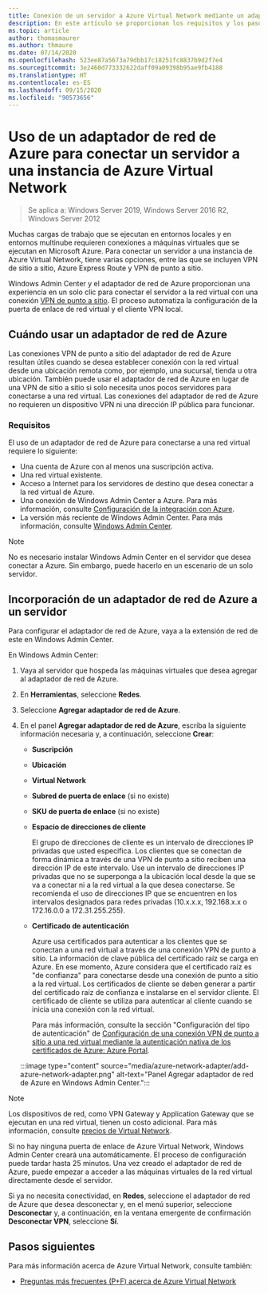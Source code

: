 ```yaml
---
title: Conexión de un servidor a Azure Virtual Network mediante un adaptador de red de Azure
description: En este artículo se proporcionan los requisitos y los pasos para usar el adaptador de red de Azure para conectar un servidor a una instancia de Azure Virtual Network.
ms.topic: article
author: thomasmaurer
ms.author: thmaure
ms.date: 07/14/2020
ms.openlocfilehash: 523ee87a5673a79dbb17c18251fc8837b9d2f7e4
ms.sourcegitcommit: 3e2460d773332622daff09a09398b95ae9fb4188
ms.translationtype: HT
ms.contentlocale: es-ES
ms.lasthandoff: 09/15/2020
ms.locfileid: "90573656"
---
```

# <a name="use-azure-network-adapter-to-connect-a-server-to-an-azure-virtual-network"></a>Uso de un adaptador de red de Azure para conectar un servidor a una instancia de Azure Virtual Network

>Se aplica a: Windows Server 2019, Windows Server 2016 R2, Windows Server 2012

Muchas cargas de trabajo que se ejecutan en entornos locales y en entornos multinube requieren conexiones a máquinas virtuales que se ejecutan en Microsoft Azure. Para conectar un servidor a una instancia de Azure Virtual Network, tiene varias opciones, entre las que se incluyen VPN de sitio a sitio, Azure Express Route y VPN de punto a sitio.

Windows Admin Center y el adaptador de red de Azure proporcionan una experiencia en un solo clic para conectar el servidor a la red virtual con una conexión [VPN de punto a sitio](/azure/vpn-gateway/vpn-gateway-howto-point-to-site-resource-manager-portal). El proceso automatiza la configuración de la puerta de enlace de red virtual y el cliente VPN local.

## <a name="when-to-use-azure-network-adapter"></a>Cuándo usar un adaptador de red de Azure
Las conexiones VPN de punto a sitio del adaptador de red de Azure resultan útiles cuando se desea establecer conexión con la red virtual desde una ubicación remota como, por ejemplo, una sucursal, tienda u otra ubicación. También puede usar el adaptador de red de Azure en lugar de una VPN de sitio a sitio si solo necesita unos pocos servidores para conectarse a una red virtual. Las conexiones del adaptador de red de Azure no requieren un dispositivo VPN ni una dirección IP pública para funcionar.

### <a name="requirements"></a>Requisitos
El uso de un adaptador de red de Azure para conectarse a una red virtual requiere lo siguiente:
- Una cuenta de Azure con al menos una suscripción activa.
- Una red virtual existente.
- Acceso a Internet para los servidores de destino que desea conectar a la red virtual de Azure.
- Una conexión de Windows Admin Center a Azure.
  Para más información, consulte [Configuración de la integración con Azure](/windows-server/manage/windows-admin-center/azure/azure-integration).
- La versión más reciente de Windows Admin Center.
  Para más información, consulte [Windows Admin Center](https://www.microsoft.com/windows-server/windows-admin-center).

> [!NOTE]
> No es necesario instalar Windows Admin Center en el servidor que desea conectar a Azure. Sin embargo, puede hacerlo en un escenario de un solo servidor.

## <a name="add-an-azure-network-adapter-to-a-server"></a>Incorporación de un adaptador de red de Azure a un servidor
Para configurar el adaptador de red de Azure, vaya a la extensión de red de este en Windows Admin Center.

En Windows Admin Center:
1. Vaya al servidor que hospeda las máquinas virtuales que desea agregar al adaptador de red de Azure.
1. En **Herramientas**, seleccione **Redes**.
1. Seleccione **Agregar adaptador de red de Azure**.
1. En el panel **Agregar adaptador de red de Azure**, escriba la siguiente información necesaria y, a continuación, seleccione **Crear**:
    - **Suscripción**
    - **Ubicación**
    - **Virtual Network**
    - **Subred de puerta de enlace** (si no existe)
    - **SKU de puerta de enlace** (si no existe)
    - **Espacio de direcciones de cliente**

        El grupo de direcciones de cliente es un intervalo de direcciones IP privadas que usted especifica. Los clientes que se conectan de forma dinámica a través de una VPN de punto a sitio reciben una dirección IP de este intervalo. Use un intervalo de direcciones IP privadas que no se superponga a la ubicación local desde la que se va a conectar ni a la red virtual a la que desea conectarse. Se recomienda el uso de direcciones IP que se encuentren en los intervalos designados para redes privadas (10.x.x.x, 192.168.x.x o 172.16.0.0 a 172.31.255.255).

    - **Certificado de autenticación**

        Azure usa certificados para autenticar a los clientes que se conectan a una red virtual a través de una conexión VPN de punto a sitio. La información de clave pública del certificado raíz se carga en Azure. En ese momento, Azure considera que el certificado raíz es "de confianza" para conectarse desde una conexión de punto a sitio a la red virtual. Los certificados de cliente se deben generar a partir del certificado raíz de confianza e instalarse en el servidor cliente. El certificado de cliente se utiliza para autenticar al cliente cuando se inicia una conexión con la red virtual.
    
        Para más información, consulte la sección "Configuración del tipo de autenticación" de [Configuración de una conexión VPN de punto a sitio a una red virtual mediante la autenticación nativa de los certificados de Azure: Azure Portal](/azure/vpn-gateway/vpn-gateway-howto-point-to-site-resource-manager-portal).

    :::image type="content" source="media/azure-network-adapter/add-azure-network-adapter.png" alt-text="Panel Agregar adaptador de red de Azure en Windows Admin Center.":::

> [!NOTE]
> Los dispositivos de red, como VPN Gateway y Application Gateway que se ejecutan en una red virtual, tienen un costo adicional. Para más información, consulte [precios de Virtual Network](https://azure.microsoft.com/pricing/details/virtual-network/).

Si no hay ninguna puerta de enlace de Azure Virtual Network, Windows Admin Center creará una automáticamente. El proceso de configuración puede tardar hasta 25 minutos. Una vez creado el adaptador de red de Azure, puede empezar a acceder a las máquinas virtuales de la red virtual directamente desde el servidor.

Si ya no necesita conectividad, en **Redes**, seleccione el adaptador de red de Azure que desea desconectar y, en el menú superior, seleccione **Desconectar** y, a continuación, en la ventana emergente de confirmación **Desconectar VPN**, seleccione **Sí**.

## <a name="next-steps"></a>Pasos siguientes
Para más información acerca de Azure Virtual Network, consulte también:

- [Preguntas más frecuentes (P+F) acerca de Azure Virtual Network](/azure/virtual-network/virtual-networks-faq)
